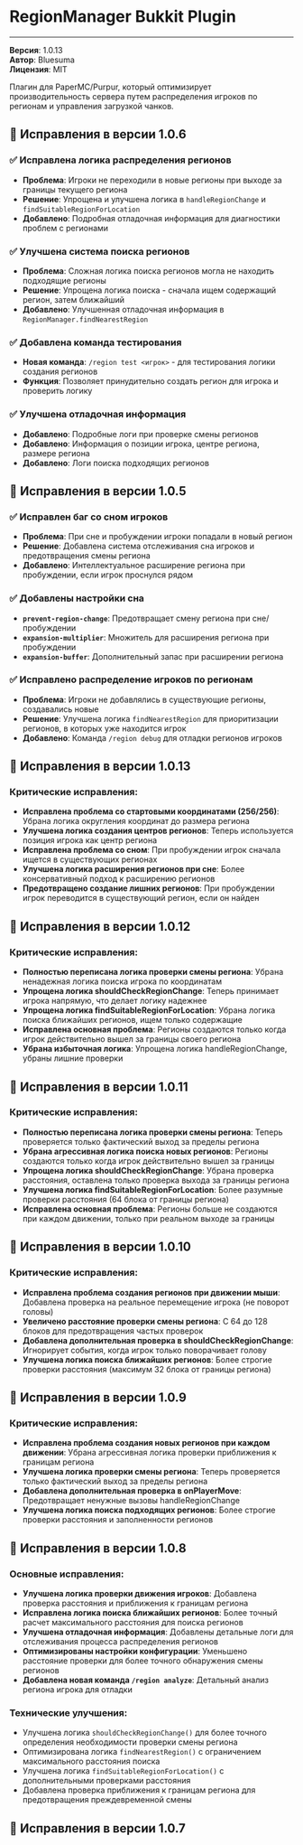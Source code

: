 # RegionManager Bukkit Plugin

---

**Версия**: 1.0.13  
**Автор**: Bluesuma  
**Лицензия**: MIT

Плагин для PaperMC/Purpur, который оптимизирует производительность сервера путем распределения игроков по регионам и управления загрузкой чанков.

## 🔧 Исправления в версии 1.0.6

### ✅ Исправлена логика распределения регионов

- **Проблема**: Игроки не переходили в новые регионы при выходе за границы текущего региона
- **Решение**: Упрощена и улучшена логика в `handleRegionChange` и `findSuitableRegionForLocation`
- **Добавлено**: Подробная отладочная информация для диагностики проблем с регионами

### ✅ Улучшена система поиска регионов

- **Проблема**: Сложная логика поиска регионов могла не находить подходящие регионы
- **Решение**: Упрощена логика поиска - сначала ищем содержащий регион, затем ближайший
- **Добавлено**: Улучшенная отладочная информация в `RegionManager.findNearestRegion`

### ✅ Добавлена команда тестирования

- **Новая команда**: `/region test <игрок>` - для тестирования логики создания регионов
- **Функция**: Позволяет принудительно создать регион для игрока и проверить логику

### ✅ Улучшена отладочная информация

- **Добавлено**: Подробные логи при проверке смены регионов
- **Добавлено**: Информация о позиции игрока, центре региона, размере региона
- **Добавлено**: Логи поиска подходящих регионов

## 🔧 Исправления в версии 1.0.5

### ✅ Исправлен баг со сном игроков

- **Проблема**: При сне и пробуждении игроки попадали в новый регион
- **Решение**: Добавлена система отслеживания сна игроков и предотвращения смены региона
- **Добавлено**: Интеллектуальное расширение региона при пробуждении, если игрок проснулся рядом

### ✅ Добавлены настройки сна

- **`prevent-region-change`**: Предотвращает смену региона при сне/пробуждении
- **`expansion-multiplier`**: Множитель для расширения региона при пробуждении
- **`expansion-buffer`**: Дополнительный запас при расширении региона

### ✅ Исправлено распределение игроков по регионам

- **Проблема**: Игроки не добавлялись в существующие регионы, создавались новые
- **Решение**: Улучшена логика `findNearestRegion` для приоритизации регионов, в которых уже находится игрок
- **Добавлено**: Команда `/region debug` для отладки регионов игроков

## 🔧 Исправления в версии 1.0.13

### Критические исправления:
- **Исправлена проблема со стартовыми координатами (256/256)**: Убрана логика округления координат до размера региона
- **Улучшена логика создания центров регионов**: Теперь используется позиция игрока как центр региона
- **Исправлена проблема со сном**: При пробуждении игрок сначала ищется в существующих регионах
- **Улучшена логика расширения регионов при сне**: Более консервативный подход к расширению регионов
- **Предотвращено создание лишних регионов**: При пробуждении игрок переводится в существующий регион, если он найден

## 🔧 Исправления в версии 1.0.12

### Критические исправления:
- **Полностью переписана логика проверки смены региона**: Убрана ненадежная логика поиска игрока по координатам
- **Упрощена логика shouldCheckRegionChange**: Теперь принимает игрока напрямую, что делает логику надежнее
- **Упрощена логика findSuitableRegionForLocation**: Убрана логика поиска ближайших регионов, ищем только содержащие
- **Исправлена основная проблема**: Регионы создаются только когда игрок действительно вышел за границы своего региона
- **Убрана избыточная логика**: Упрощена логика handleRegionChange, убраны лишние проверки

## 🔧 Исправления в версии 1.0.11

### Критические исправления:
- **Полностью переписана логика проверки смены региона**: Теперь проверяется только фактический выход за пределы региона
- **Убрана агрессивная логика поиска новых регионов**: Регионы создаются только когда игрок действительно вышел за границы
- **Упрощена логика shouldCheckRegionChange**: Убрана проверка расстояния, оставлена только проверка выхода за границы региона
- **Улучшена логика findSuitableRegionForLocation**: Более разумные проверки расстояния (64 блока от границы региона)
- **Исправлена основная проблема**: Регионы больше не создаются при каждом движении, только при реальном выходе за границы

## 🔧 Исправления в версии 1.0.10

### Критические исправления:
- **Исправлена проблема создания регионов при движении мыши**: Добавлена проверка на реальное перемещение игрока (не поворот головы)
- **Увеличено расстояние проверки смены региона**: С 64 до 128 блоков для предотвращения частых проверок
- **Добавлена дополнительная проверка в shouldCheckRegionChange**: Игнорирует события, когда игрок только поворачивает голову
- **Улучшена логика поиска ближайших регионов**: Более строгие проверки расстояния (максимум 32 блока от границы региона)

## 🔧 Исправления в версии 1.0.9

### Критические исправления:
- **Исправлена проблема создания новых регионов при каждом движении**: Убрана агрессивная логика проверки приближения к границам региона
- **Улучшена логика проверки смены региона**: Теперь проверяется только фактический выход за пределы региона
- **Добавлена дополнительная проверка в onPlayerMove**: Предотвращает ненужные вызовы handleRegionChange
- **Улучшена логика поиска подходящих регионов**: Более строгие проверки расстояния и заполненности регионов

## 🔧 Исправления в версии 1.0.8

### Основные исправления:
- **Улучшена логика проверки движения игроков**: Добавлена проверка расстояния и приближения к границам региона
- **Исправлена логика поиска ближайших регионов**: Более точный расчет максимального расстояния для поиска регионов
- **Улучшена отладочная информация**: Добавлены детальные логи для отслеживания процесса распределения регионов
- **Оптимизированы настройки конфигурации**: Уменьшено расстояние проверки для более точного обнаружения смены регионов
- **Добавлена новая команда `/region analyze`**: Детальный анализ региона игрока для отладки

### Технические улучшения:
- Улучшена логика `shouldCheckRegionChange()` для более точного определения необходимости проверки смены региона
- Оптимизирована логика `findNearestRegion()` с ограничением максимального расстояния поиска
- Улучшена логика `findSuitableRegionForLocation()` с дополнительными проверками расстояния
- Добавлена проверка приближения к границам региона для предотвращения преждевременной смены

## 🔧 Исправления в версии 1.0.7
